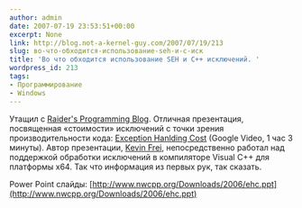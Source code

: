 ```yaml
---
author: admin
date: 2007-07-19 23:53:51+00:00
excerpt: None
link: http://blog.not-a-kernel-guy.com/2007/07/19/213
slug: во-что-обходится-использование-seh-и-c-иск
title: 'Во что обходится использование SEH и C++ исключений. '
wordpress_id: 213
tags:
- Программирование
- Windows
---
```


Утащил c [Raider's Programming Blog](http://dvinogradov.blogspot.com/2007/07/exception-handling-cost.html). Отличная презентация, посвященная «стоимости» исключений с точки зрения производительности кода: [Exception Hanlding Cost](http://video.google.com/videoplay?docid=9169999597330548749) (Google Video, 1 час 3 минуты). Автор презентации, [Kevin Frei](http://blogs.msdn.com/freik/), непосредственно работал над поддержкой обработки исключений в компиляторе Visual C++ для платформы x64. Так что информация из первых рук, так сказать.

Power Point слайды: [http://www.nwcpp.org/Downloads/2006/ehc.ppt](http://www.nwcpp.org/Downloads/2006/ehc.ppt)
